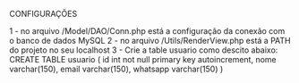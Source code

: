 CONFIGURAÇÕES

1 - no arquivo /Model/DAO/Conn.php está a configuração da conexão com o banco de dados MySQL
2 - no arquivo /Utils/RenderView.php está a PATH do projeto no seu localhost
3 - Crie a table usuario como descito abaixo:
    CREATE TABLE usuario ( 
                id int not null primary key autoincrement,
                nome varchar(150),
                email varchar(150),
                whatsapp varchar(150)
    )


